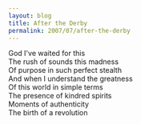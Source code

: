 ```yaml
---
layout: blog
title: After the Derby
permalink: 2007/07/after-the-derby
---
```


<p>God I've waited for this<br />
The rush of sounds this madness<br />
Of purpose in such perfect stealth<br />
And when I understand the greatness<br />
Of this world in simple terms<br />
The presence of kindred spirits<br />
Moments of authenticity<br />
The birth of a revolution</p>
